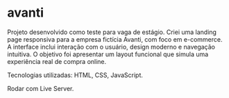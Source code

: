 # avanti
Projeto desenvolvido como teste para vaga de estágio.
Criei uma landing page responsiva para a empresa fictícia Avanti, com foco em e-commerce. A interface inclui interação com o usuário, design moderno e navegação intuitiva. O objetivo foi apresentar um layout funcional que simula uma experiência real de compra online.

Tecnologias utilizadas: HTML, CSS, JavaScript.

Rodar com Live Server.